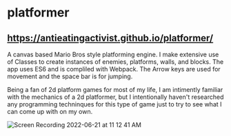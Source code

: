 # platformer

## https://antieatingactivist.github.io/platformer/

A canvas based Mario Bros style platforming engine. I make extensive use of Classes to create instances of enemies, platforms, walls, and blocks. The app uses ES6 and is compliled with Webpack. The Arrow keys are used for movement and the space bar is for jumping.


Being a fan of 2d platform games for most of my life, I am intimently familiar with the mechanics of a 2d platformer, but I intentionally haven't researched any programming techninques for this type of game just to try to see what I can come up with on my own.

![Screen Recording 2022-06-21 at 11 12 41 AM](https://user-images.githubusercontent.com/1414728/174870145-46af7e19-a7bb-4086-a016-6e902bade2ac.gif)

